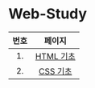 # Web-Study
|번호|페이지|
|:---:|:---:|
|1.|[HTML 기초](https://html-css-day1-js.netlify.app/)|
|2.|[CSS 기초](https://html-css-day2-js.netlify.app/)|
